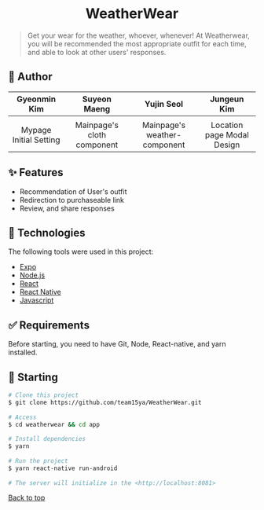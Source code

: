 
<div align="center" id="top">     
  <!-- <a href="https://weatherwear.netlify.app">Demo</a> -->  
</div>  
<h1 align="center">WeatherWear</h1>    


> Get your wear for the weather, whoever, whenever! At Weatherwear, you will be recommended the most appropriate outfit for each time, and  able to look at other users' responses.




## :rocket: Author ##  

|      Gyeonmin Kim      |        Suyeon Maeng        |          Yujin Seol          |         Jungeun Kim        |
|:----------------------:|:--------------------------:|:----------------------------:|:--------------------------:|
|                        |                            |                              |                            |
| Mypage Initial Setting | Mainpage's cloth component | Mainpage's weather-component | Location page Modal Design |


## :sparkles: Features ##  

- Recommendation of User's outfit
- Redirection to purchaseable link
- Review, and share responses

## :rocket: Technologies ##  

The following tools were used in this project:

- [Expo](https://expo.io/)
- [Node.js](https://nodejs.org/en/)
- [React](https://pt-br.reactjs.org/)
- [React Native](https://reactnative.dev/)
- [Javascript](https://developer.mozilla.org/en/JavaScript)

## :white_check_mark: Requirements ##  

Before starting, you need to have Git, Node, React-native, and yarn installed.

## :checkered_flag: Starting ##  

```bash  
# Clone this project  
$ git clone https://github.com/team15ya/WeatherWear.git  
  
# Access  
$ cd weatherwear && cd app  
  
# Install dependencies  
$ yarn  
  
# Run the project  
$ yarn react-native run-android  
  
# The server will initialize in the <http://localhost:8081>  
```  


<a href="#top">Back to top</a>
